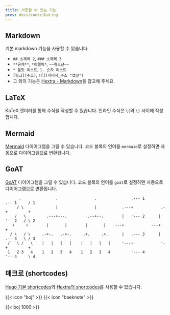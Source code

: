 ```yaml
---
title: 사용할 수 있는 기능
prev: docs/contributing
---
```


## Markdown

기본 markdown 기능을 사용할 수 있습니다.

* `## 소제목 2`, `### 소제목 3`
* `**굵게**`, `*이탤릭*`, `~~취소선~~`
* `* 불릿 리스트`, `1. 숫자 리스트`
* `[링크](주소)`, `![](이미지_주소 "캡션")`
* 그 외의 기능은 [Hextra - Markdown](https://imfing.github.io/hextra/docs/guide/markdown/)을 참고해 주세요.

## LaTeX

KaTeX 렌더러를 통해 수식을 작성할 수 있습니다. 인라인 수식은 `\(`와 `\)` 사이에 작성합니다.

## Mermaid

[Mermaid](https://github.com/mermaid-js/mermaid#readme) 다이어그램을 그릴 수 있습니다. 코드 블록의 언어를 `mermaid`로 설정하면 자동으로 다이어그램으로 변환됩니다.

## GoAT

[GoAT](https://github.com/bep/goat) 다이어그램을 그릴 수 있습니다. 코드 블록의 언어를 `goat`로 설정하면 자동으로 다이어그램으로 변환됩니다.

```goat
      .               .                .               .--- 1          .-- 1     / 1
     / \              |                |           .---+            .-+         +
    /   \         .---+---.         .--+--.        |   '--- 2      |   '-- 2   / \ 2
   +     +        |       |        |       |    ---+            ---+          +
  / \   / \     .-+-.   .-+-.     .+.     .+.      |   .--- 3      |   .-- 3   \ / 3
 /   \ /   \    |   |   |   |    |   |   |   |     '---+            '-+         +
 1   2 3   4    1   2   3   4    1   2   3   4         '--- 4          '-- 4     \ 4

```

## 매크로 (shortcodes)

[Hugo 기본 shortcodes](https://gohugo.io/content-management/shortcodes/)와
[Hextra의 shortcodes](https://imfing.github.io/hextra/docs/guide/shortcodes/)를 사용할 수 있습니다.

{{< icon "boj" >}} {{< icon "baeknote" >}}

{{< boj 1000 >}}